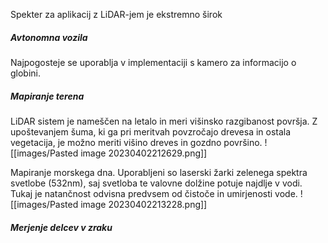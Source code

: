 Spekter za aplikacij z LiDAR-jem je ekstremno širok

##### Avtonomna vozila
Najpogosteje se uporablja v implementaciji s kamero za informacijo o globini.

##### Mapiranje terena
LiDAR sistem je nameščen na letalo in meri višinsko razgibanost površja.
Z upoštevanjem šuma, ki ga pri meritvah povzročajo drevesa in ostala vegetacija, je možno meriti višino dreves in gozdno površino.
![[images/Pasted image 20230402212629.png]]

Mapiranje morskega dna.
Uporabljeni so laserski žarki zelenega spektra svetlobe (532nm), saj svetloba te valovne dolžine potuje najdlje v vodi. Tukaj je natančnost odvisna predvsem od čistoče in umirjenosti vode.
![[images/Pasted image 20230402213228.png]]

##### Merjenje delcev v zraku



